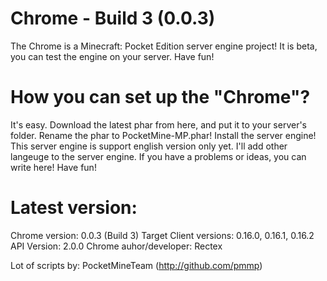 # Chrome - Build 3 (0.0.3)
The Chrome is a Minecraft: Pocket Edition server engine project! It is beta, you can test the engine on your server. Have fun!
# How you can set up the "Chrome"?
It's easy. Download the latest phar from here, and put it to your server's folder. Rename the phar to PocketMine-MP.phar!
Install the server engine! This server engine is support english version only yet. I'll add other langeuge to the server engine.
If you have a problems or ideas, you can write here! Have fun!
# Latest version:
Chrome version: 0.0.3 (Build 3)
Target Client versions: 0.16.0, 0.16.1, 0.16.2
API Version: 2.0.0
Chrome auhor/developer: Rectex

Lot of scripts by: PocketMineTeam (http://github.com/pmmp)
